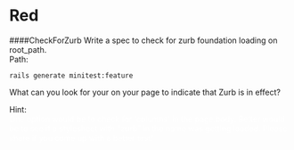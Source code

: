 # Red
####CheckForZurb
Write a spec to check for zurb foundation loading on root_path.<br>
Path:

    rails generate minitest:feature


What can you look for your on your page to indicate that Zurb is in effect?

Hint:<br>
<span style="color: white"> One option would be to check for 'columns' in the page.body.
Better would be to see if a stylesheet with "zurb" in the name was getting loaded.
Please share if you come up with a better test!</span>
